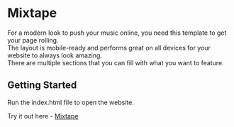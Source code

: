 # Mixtape
For a modern look to push your music online, you need this template to get your page rolling.<br> 
The layout is mobile-ready and performs great on all devices for your website to always look amazing.<br>
There are multiple sections that you can fill with what you want to feature.

## Getting Started

Run the index.html file to open the website.

Try it out here - [Mixtape](https://alexnjoroge.github.io/mixtape-template/)

